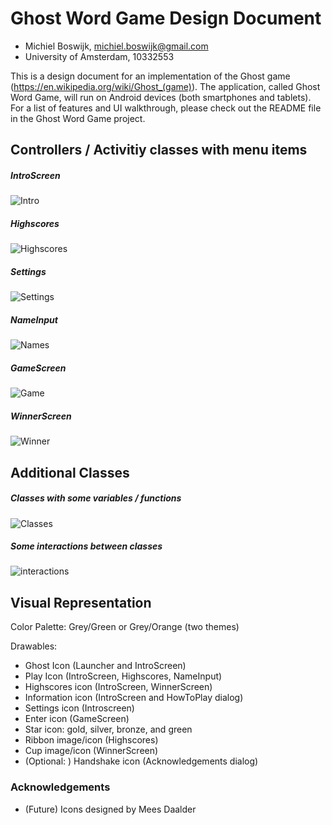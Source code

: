 # Ghost Word Game Design Document

* Michiel Boswijk, michiel.boswijk@gmail.com
* University of Amsterdam, 10332553

This is a design document for an implementation of the Ghost game (https://en.wikipedia.org/wiki/Ghost_(game)). The application, called Ghost Word Game, will run on Android devices (both smartphones and tablets). For a list of features and UI walkthrough, please check out the README file in the Ghost Word Game project.

## Controllers / Activitiy classes with menu items

##### IntroScreen

![Intro](/Sketches/intro.jpg)

##### Highscores

![Highscores](/Sketches/highscores.jpg)

##### Settings

![Settings](/Sketches/settings.jpg)

##### NameInput

![Names](/Sketches/names.jpg)

##### GameScreen

![Game](/Sketches/game.jpg)

##### WinnerScreen

![Winner](/Sketches/winner.jpg)

## Additional Classes

##### Classes with some variables / functions

![Classes](/Sketches/classes.jpg)

##### Some interactions between classes

![interactions](/Sketches/interactions.jpg)

## Visual Representation

Color Palette: Grey/Green or Grey/Orange (two themes)

Drawables:

* Ghost Icon (Launcher and IntroScreen)
* Play Icon (IntroScreen, Highscores, NameInput)
* Highscores icon (IntroScreen, WinnerScreen)
* Information icon (IntroScreen and HowToPlay dialog)
* Settings icon (Introscreen)
* Enter icon (GameScreen)
* Star icon: gold, silver, bronze, and green
* Ribbon image/icon (Highscores)
* Cup image/icon (WinnerScreen)
* (Optional: ) Handshake icon (Acknowledgements dialog)

### Acknowledgements

* (Future) Icons designed by Mees Daalder

